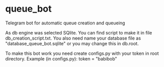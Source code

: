 # queue_bot
Telegram bot for automatic queue creation and queueing

As db engine was selected SQlite. You can find script to make it in file db_creation_script.txt. You also need name your database file as "database_queue_bot.sqlite" or you may change this in db.root.

To make this bot work you need create configs.py with your token in root directory. Example (in configs.py): token = "babibob"  

